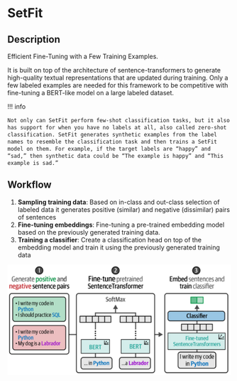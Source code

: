 # SetFit

## Description

Efficient Fine-Tuning with a Few Training Examples.

It is built on top of the architecture of sentence-transformers to generate high-quality textual representations that are updated during training.
Only a few labeled examples are needed for this framework to be competitive with fine-tuning a BERT-like model on a large labeled dataset.

!!! info

    Not only can SetFit perform few-shot classification tasks, but it also has support for when you have no labels at all, also called zero-shot classification. SetFit generates synthetic examples from the label names to resemble the classification task and then trains a SetFit model on them. For example, if the target labels are “happy” and “sad,” then synthetic data could be “The example is happy” and “This example is sad.”

## Workflow

1. **Sampling training data**: Based on in-class and out-class selection of labeled data it generates positive (similar) and negative (dissimilar) pairs of sentences
2. **Fine-tuning embeddings**: Fine-tuning a pre-trained embedding model based on the previously generated training data.
3. **Training a classifier**: Create a classification head on top of the embedding model and train it using the previously generated training data

![](setfit/workflow.png)
